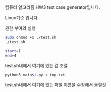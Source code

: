 컴퓨터 알고리즘 HW3 test case generator입니다.

Linux기준 입니다.

권한 부여와 실행
```bash
sudo chmod +x ./test.sh
./test.sh
```

```bash
start=1
end=4
```

test.sh내에서 여기에 있는 값 조절
```bash
python3 main$i.py < tmp.txt
```
test.sh내에서 여기에 있는 파일 이름을 수정해서 돌릴것
